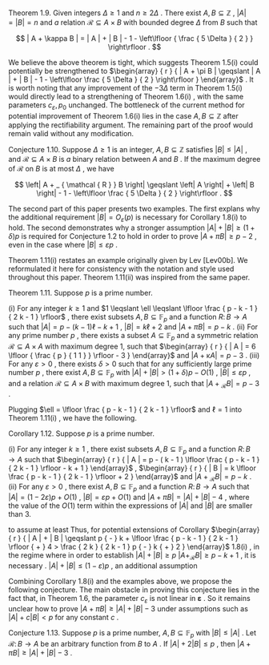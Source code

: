 Theorem 1.9. Given integers $\Delta \geqslant 1$ and $n \geqslant 2 \Delta$ . There exist $A , B \subseteq \mathbb { Z }$ , $| A | = | B | = n$ and $a$ relation ${ \mathcal { R } } \subseteq A \times B$ with bounded degree $\Delta$ from $B$ such that  

$$
| A + \kappa B | = | A | + | B | - 1 - \left\lfloor { \frac { 5 \Delta } { 2 } } \right\rfloor .
$$  

We believe the above theorem is tight, which suggests Theorem 1.5(i) could potentially be strengthened to $\begin{array} { r } { | A + \pi B | \geqslant | A | + | B | - 1 - \left\lfloor \frac { 5 \Delta } { 2 } \right\rfloor } \end{array}$ . It is worth noting that any improvement of the $- 3 \Delta$ term in Theorem 1.5(i) would directly lead to a strengthening of Theorem $1 . 6 ( \mathrm { i } )$ , with the same parameters $c _ { \varepsilon } , p _ { 0 }$ unchanged. The bottleneck of the current method for potential improvement of Theorem 1.6(i) lies in the case $A , B \subseteq \mathbb { Z }$ after applying the rectifiability argument. The remaining part of the proof would remain valid without any modification.  

Conjecture 1.10. Suppose $\Delta \geqslant 1$ is an integer, $A , B \subseteq \mathbb { Z }$ satisfies $| B | \leqslant | A |$ , and ${ \mathcal { R } } \subseteq A \times B$ is $a$ binary relation between $A$ and $B$ . If the maximum degree of $\mathcal { R }$ on $B$ is at most $\Delta$ , we have  

$$
\left| A + _ { \mathcal { R } } B \right| \geqslant \left| A \right| + \left| B \right| - 1 - \left\lfloor \frac { 5 \Delta } { 2 } \right\rfloor .
$$  

The second part of this paper presents two examples. The first explans why the additional requirement $| B | = O _ { \varepsilon } ( p )$ is necessary for Corollary 1.8(i) to hold. The second demonstrates why a stronger assumption $| A | + | B | \geqslant ( 1 + \delta ) p$ is required for Conjecture 1.2 to hold in order to prove $| A + \pi B | \geqslant p - 2$ , even in the case where $| B | \leqslant \varepsilon p$ .  

Theorem 1.11(i) restates an example originally given by Lev [Lev00b]. We reformulated it here for consistency with the notation and style used throughout this paper. Theorem 1.11(ii) was inspired from the same paper.  

Theorem 1.11. Suppose $p$ is a prime number.  

(i) For any integer $k \geqslant 1$ and $1 \leqslant \ell \leqslant \lfloor \frac { p - k - 1 } { 2 k - 1 } \rfloor$ , there exist subsets $A , B \subseteq \mathbb { F } _ { p }$ and a function $R \colon B \to A$ such that $| A | = p - ( k - 1 ) \ell - k + 1$ , $| B | = k \ell + 2$ and $| A + \pi B | = p - k$ . (ii) For any prime number $p$ , there exists a subset $A \subseteq \mathbb { F } _ { p }$ and a symmetric relation ${ \mathcal { R } } \subseteq A \times A$ with maximum degree 1, such that $\begin{array} { r } { | A | = 6 \lfloor { \frac { p } { 1 1 } } \rfloor - 3 } \end{array}$ and $\vert A + \mathcal { \kappa } A \vert = p - 3$ . (iii) For any $\varepsilon > 0$ , there exists $\delta > 0$ such that for any sufficiently large prime number $p$ , there exist $A , B \subseteq \mathbb { F } _ { p }$ with $| A | + | B | > ( 1 + \delta ) p - O ( 1 )$ , $| B | \leqslant \varepsilon p$ , and a relation ${ \mathcal { R } } \subseteq A \times B$ with maximum degree 1, such that $\vert A + \mathcal { _ { R } } B \vert = p - 3$ .  

Plugging $\ell = \lfloor \frac { p - k - 1 } { 2 k - 1 } \rfloor$ and $\ell = 1$ into Theorem $\mathrm { 1 . 1 1 ( i ) }$ , we have the following.  

Corollary 1.12. Suppose $p$ is a prime number.  

(i) For any integer $k \geqslant 1$ , there exist subsets $A , B \subseteq \mathbb { F } _ { p }$ and a function $R \colon B \to A$ such that $\begin{array} { r } { | A | = p - ( k - 1 ) \lfloor \frac { p - k - 1 } { 2 k - 1 } \rfloor - k + 1 } \end{array}$ , $\begin{array} { r } { | B | = k \lfloor \frac { p - k - 1 } { 2 k - 1 } \rfloor + 2 } \end{array}$ and $| A + \mathcal { _ { R } } B | = p - k$ . (ii) For any $\varepsilon > 0$ , there exist $A , B \subseteq \mathbb { F } _ { p }$ and a function $R \colon B \to A$ such that $| A | = ( 1 - 2 \varepsilon ) p { + } O ( 1 )$ , $| B | = \varepsilon p + O ( 1 )$ and $| A + \pi B | = | A | + | B | - 4$ , where the value of the $O ( 1 )$ term within the expressions of $| A |$ and $| B |$ are smaller than 3.  

to assume at least Thus, for potential extensions of Corollary $\begin{array} { r } { | A | + | B | \geqslant p { - } k + \lfloor \frac { p - k - 1 } { 2 k - 1 } \rfloor { + } 4 > \frac { 2 k } { 2 k - 1 } p { - } k { + } 2 } \end{array}$ $1 . 8 ( \mathrm { i } )$ , in the regime where in order to establish $| A | + | B | \geqslant p$ $| A + _ { \mathcal { R } } B | \geqslant p { - } k { + } 1$ , it is necessary . $| A | + | B | \leqslant ( 1 - \varepsilon ) p$ , an additional assumption  

Combining Corollary 1.8(i) and the examples above, we propose the following conjecture. The main obstacle in proving this conjecture lies in the fact that, in Theorem 1.6, the parameter $c _ { \varepsilon }$ is not linear in $\boldsymbol { \varepsilon }$ . So it remains unclear how to prove $| A + \pi B | \geqslant | A | + | B | - 3$ under assumptions such as $| A | + c | B | < p$ for any constant $c$ .  

Conjecture 1.13. Suppose $p$ is a prime number, $A , B \subseteq \mathbb { F } _ { p }$ with $| B | \leqslant | A |$ . Let $\mathcal { R } \colon B \to A$ be an arbitrary function from $B$ to $A$ . If $| A | + 2 | B | \leqslant p$ , then $| A + \pi B | \geqslant | A | + | B | - 3$ .  